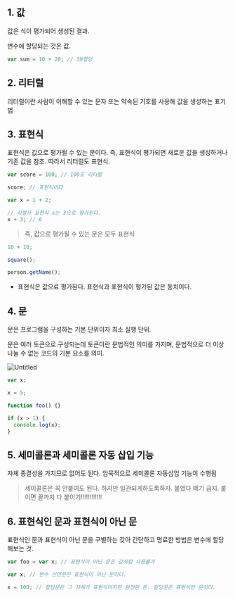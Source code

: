 ## 1. 값

값은 식이 평가되어 생성된 결과.

변수에 할당되는 것은 값.

```jsx
var sum = 10 + 20; // 30할당
```

## 2. 리터럴

리터럴이란 사람이 이해할 수 있는 문자 또는 약속된 기호를 사용해 값을 생성하는 표기법

## 3. 표현식

표현식은 값으로 평가될 수 있는 문이다. 즉, 표현식이 평가되면 새로운 값을 생성하거나 기존 값을 참조. 따라서 리터럴도 표현식.

```jsx
var score = 100; // 100도 리터럴

score; // 표현식이다

var x = 1 + 2;

// 식별자 표현식 x는 3으로 평가된다.
x + 3; // 6
```

> 즉, 값으로 평가될 수 있는 문은 모두 표현식

```jsx
10 + 10;

square();

person.getName();
```

- 표현식은 값으료 평가된다. 표현식과 표현식이 평가된 값은 동치이다.

## 4. 문

문은 프로그램을 구성하는 기본 단위이자 최소 실행 단위.

문은 여러 토큰으로 구성되는데 토큰이란 문법적인 의미를 가지며, 문법적으로 더 이상 나눌 수 없는 코드의 기본 요소를 의미.

![Untitled](https://s3-us-west-2.amazonaws.com/secure.notion-static.com/f68181a6-17dc-46a0-9b49-10a01c750a50/Untitled.png)

```jsx
var x;

x = 5;

function foo() {}

if (x > 1) {
  console.log(x);
}
```

## 5. 세미콜론과 세미콜론 자동 삽입 기능

자체 종결성을 가지므로 없어도 된다. 암묵적으로 세미콜론 자동삽입 기능이 수행됨

> 세미콜론은 꼭 안붙여도 된다. 하지만 일관되게하도록하자. 붙였다 떼기 금지. 붙이면 끝까지 다 붙이기!!!!!!!!!!!!

## 6. 표현식인 문과 표현식이 아닌 문

표현식인 문과 표현식이 아닌 문을 구별하는 갖아 간단하고 명료한 방법은 변수에 할당해보는 것.

```jsx
var foo = var x; // 표현식이 아닌 문은 값처럼 사용불가

var x; // 변수 선언문은 표현식이 아닌 문이다.

x = 100; // 할당문은 그 자체가 표현식이지만 완전한 문. 할당문은 표현식인 문이다.
```
